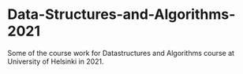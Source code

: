 # Data-Structures-and-Algorithms-2021
Some of the course work for Datastructures and Algorithms course at University of Helsinki in 2021.
